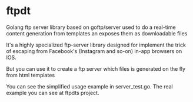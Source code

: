 # ftpdt
Golang ftp server library based on goftp/server used to do a real-time content generation from templates an exposes them as downloadable files

It's a highly specialized ftp-server library designed for implement the trick of escaping from Facebook's (Instagram and so-on) in-app browsers on IOS.

But you can use it to create a ftp server which files is generated on the fly from html templates

You can see the simplified usage example in server_test.go. The real example you can see at ftpdts project.